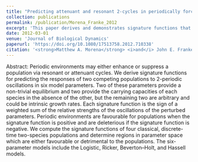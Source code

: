 ```yaml
---
title: "Predicting attenuant and resonant 2-cycles in periodically forced discrete-time two-species population models"
collection: publications
permalink: /publication/Morena_Franke_2012
excerpt: 'This paper derives and demonstrates signature functions that predict the responses of two competing populations to periodically-forced six-parameter Logistic, Ricker, Beverton-Holt, and Hassell models.'
date: 2012-03-01
venue: 'Journal of Biological Dynamics'
paperurl: 'https://doi.org/10.1080/17513758.2012.710338'
citation: '<strong>Matthew A. Morena</strong> <i>and</i> John E. Franke, "Predicting attenuant and resonant 2-cycles in periodically forced discrete-time two-species population models", Journal of Biological Dynamics 6(<b>2</b>), 782-812 (2012)'
---
```

Abstract: Periodic environments may either enhance or suppress a population via resonant or attenuant cycles. We derive signature functions for predicting the responses of two competing populations to 2-periodic oscillations in six model parameters. Two of these parameters provide a non-trivial equilibrium and two provide the carrying capacities of each species in the absence of the other, but the remaining two are arbitrary and could be intrinsic growth rates. Each signature function is the sign of a weighted sum of the relative strengths of the oscillations of the perturbed parameters. Periodic environments are favourable for populations when the signature function is positive and are deleterious if the signature function is negative. We compute the signature functions of four classical, discrete-time two-species populations and determine regions in parameter space which are either favourable or detrimental to the populations. The six-parameter models include the Logistic, Ricker, Beverton–Holt, and Hassell models.
